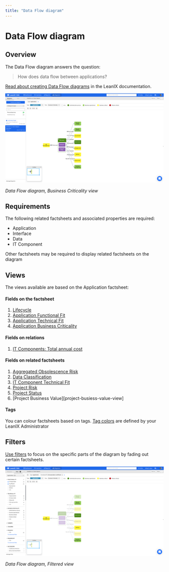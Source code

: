 ```yaml
---
title: "Data Flow diagram"
---
```


# Data Flow diagram
## Overview

The Data Flow diagram answers the question:

>How does data flow between applications?

[Read about creating Data Flow diagrams](https://docs.leanix.net/docs/integration-architecture#dive-into-details---data-flow-diagram) in the LeanIX documentation. 

![Placeholder](../assets/images/data-flow-diagram.png)

*Data Flow diagram, Business Criticality view*

## Requirements

The following related factsheets and associated properties are required:

- Application
- Interface
- Data
- IT Component

Other factsheets may be required to display related factsheets on the diagram 


## Views

The views available are based on the Application factsheet:

#### Fields on the factsheet 

1. [Lifecycle][lifecycle-view]
1. [Application Functional Fit][application-functional-fit-view]
1. [Application Technical Fit][application-technical-fit-view]
1. [Application Business Criticality][application-business-criticality-view]

#### Fields on relations

1. [IT Components: Total annual cost][application-total-annual-cost-view]

#### Fields on related factsheets

1. [Aggregated Obsolescence Risk][aggregated-obsolescence-risk-view]
1. [Data Classification][data-classification-view]
1. [IT Component Technical Fit][application-technical-fit-view]
1. [Project Risk][project-risk-view]
1. [Project Status][project-status-view]
1. [Project Business Value][project-busiess-value-view]

#### Tags

You can colour factsheets based on tags. [Tag colors](https://docs.leanix.net/docs/maintain-your-tags) are defined by your LeanIX Administrator

## Filters

[Use filters][report-filters] to focus on the specific parts of the diagram by fading out certain factsheets.

![Filtered Data Flow diagram](../assets/images/data-flow-diagram-filtered.png)

*Data Flow diagram, Filtered view*

<!-- view links -->

[lifecycle-view]: https://docs.leanix.net/docs/reporting-views#1-lifecycle
[application-functional-fit-view]: https://docs.leanix.net/docs/reporting-views#2-functional-fit
[application-technical-fit-view]: https://docs.leanix.net/docs/reporting-views#3-technical-fit
[it-component-technical-fit]: https://docs.leanix.net/docs/reporting-views#3-technical-fit
[application-business-criticality-view]: https://docs.leanix.net/docs/reporting-views#4-business-criticality
[aggregated-obsolescence-risk-view]: https://docs.leanix.net/docs/reporting-views#5-technology-risk
[project-risk-view]: https://docs.leanix.net/docs/reporting-views#6-project-risk
[project-status-view]: https://docs.leanix.net/docs/reporting-views#7-project-status
[project-cost-view]: https://docs.leanix.net/docs/reporting-views#8-project-business-value-budget-opex--capex
[project-business-value-view]: https://docs.leanix.net/docs/reporting-views#9-project-business-value-npv
[provider-quality-view]: https://docs.leanix.net/docs/reporting-views#10-provider-quality
[provider-criticality-view]: https://docs.leanix.net/docs/reporting-views#11-provider-criticality
[application-total-annual-cost-view]: https://docs.leanix.net/docs/reporting-views#12-it-componentsapplications-total-annual-cost
[it-component-resource-classification]: https://docs.leanix.net/docs/reporting-views#13-technical-stacksit-components-resource-classification
[data-classification-view]: https://docs.leanix.net/docs/reporting-views#14-data-object-application-data-classification

<!-- other links -->

[report-filters]: https://docs.leanix.net/docs/searching-and-filtering-functions-in-leanix#searching-in-reports
